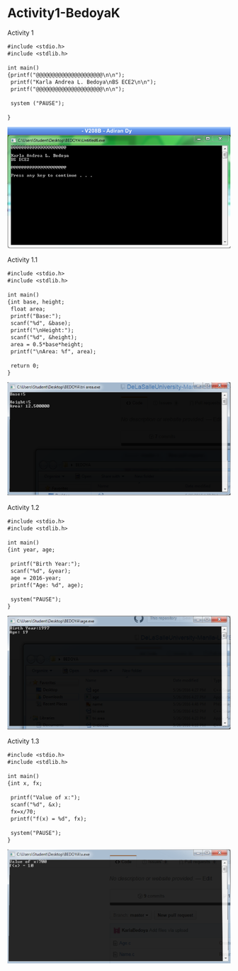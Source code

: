 # Activity1-BedoyaK

Activity 1
```
#include <stdio.h>
#include <stdlib.h>

int main()
{printf("@@@@@@@@@@@@@@@@@@@@@\n\n");
 printf("Karla Andrea L. Bedoya\nBS ECE2\n\n");
 printf("@@@@@@@@@@@@@@@@@@@@@\n\n");
 
 system ("PAUSE");
 
}
```
![](name.PNG)

Activity 1.1
```
#include <stdio.h>
#include <stdlib.h>

int main()
{int base, height;
 float area;
 printf("Base:");
 scanf("%d", &base);
 printf("\nHeight:");
 scanf("%d", &height);
 area = 0.5*base*height;
 printf("\nArea: %f", area);
 
 return 0;
}
```
![](Triangle.png)

Activity 1.2
```
#include <stdio.h>
#include <stdlib.h>

int main()
{int year, age;
 
 printf("Birth Year:");
 scanf("%d", &year);
 age = 2016-year;
 printf("Age: %d", age);
 
 system("PAUSE");
}
```
![](age.png)

Activity 1.3
```
#include <stdio.h>
#include <stdlib.h>

int main()
{int x, fx;

 printf("Value of x:");
 scanf("%d", &x);
 fx=x/70;
 printf("f(x) = %d", fx);
 
 system("PAUSE");
}
```
![](XValue.png)
